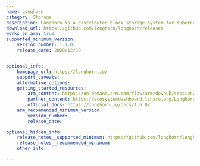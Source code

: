 ```yaml
---
name: Longhorn
category: Storage
description: Longhorn is a distributed block storage system for Kubernetes. Longhorn is cloud-native storage built using Kubernetes and container primitives.
download_url: https://github.com/longhorn/longhorn/releases
works_on_arm: true
supported_minimum_version:
    version_number: 1.1.0
    release_date: 2020/12/18


optional_info:
    homepage_url: https://longhorn.io/
    support_caveats:
    alternative_options:
    getting_started_resources:
        arm_content: https://on-demand.arm.com/flow/arm/devhub/sessionCatalog/page/pubSessCatalog/session/1681291098626001BAX5
        partner_content: https://ecosystemdashboard.linaro.org/Longhorn/
        official_docs: https://longhorn.io/docs/1.6.0/
    arm_recommended_minimum_version:
        version_number:
        release_date:

optional_hidden_info:
    release_notes__supported_minimum: https://github.com/longhorn/longhorn/releases/tag/v1.1.0
    release_notes__recommended_minimum:
    other_info:

---
```

